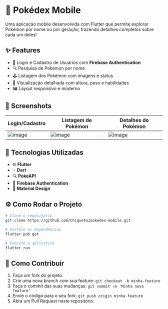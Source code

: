 # 📱 Pokédex Mobile

Uma aplicação mobile desenvolvida com Flutter que permite explorar Pokémon por nome ou por geração, trazendo detalhes completos sobre cada um deles!

## ✨ Features

* 🔐 Login e Cadastro de Usuários com **Firebase Authentication**
* 🔍 Pesquisa de Pokémon por nome
* 🕹️ Listagem dos Pokémon com imagens e status
* 📄 Visualização detalhada com altura, peso e habilidades
* 🖼️ Layout responsivo e moderno

## 📸 Screenshots

| Login/Cadastro                                                        | Listagem de Pokémon                                                         | Detalhes do Pokémon                                                         |
| --------------------------------------------------------------------- | --------------------------------------------------------------------------- | --------------------------------------------------------------------------- |
| ![image](https://github.com/user-attachments/assets/4a946698-f94f-486d-a79a-6b5bb0d4fa2a) | ![image](https://github.com/user-attachments/assets/f5e9a3f5-0749-41f4-b839-8a3e68436ac1) | ![image](https://github.com/user-attachments/assets/4aabcc95-6a4b-4892-ba6a-66cd9c4be466) |

## 🚀 Tecnologias Utilizadas

* 🌐 **Flutter**
* 💡 **Dart**
* 🔍 **PokeAPI**
* 🔐 **Firebase Authentication**
* 📱 **Material Design**

## ⚙️ Como Rodar o Projeto

```bash
# Clone o repositório
git clone https://github.com/Chiqueto/pokedex-mobile.git

# Instale as dependências
flutter pub get

# Execute o aplicativo
flutter run
```

## 📌 Como Contribuir

1. Faça um fork do projeto.
2. Crie uma nova branch com sua feature: `git checkout -b minha-feature`
3. Faça o commit das suas mudanças: `git commit -m 'Minha nova feature'`
4. Envie o código para o seu fork: `git push origin minha-feature`
5. Abra um Pull Request neste repositório.
